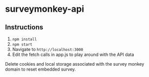 # surveymonkey-api

## Instructions

1. `npm install`
2. `npm start`
3. Navigate to `http://localhost:3000`
4. Edit the fetch calls in app.js to play around with the API data

Delete cookies and local storage associated with the survey monkey domain to reset embedded survey.